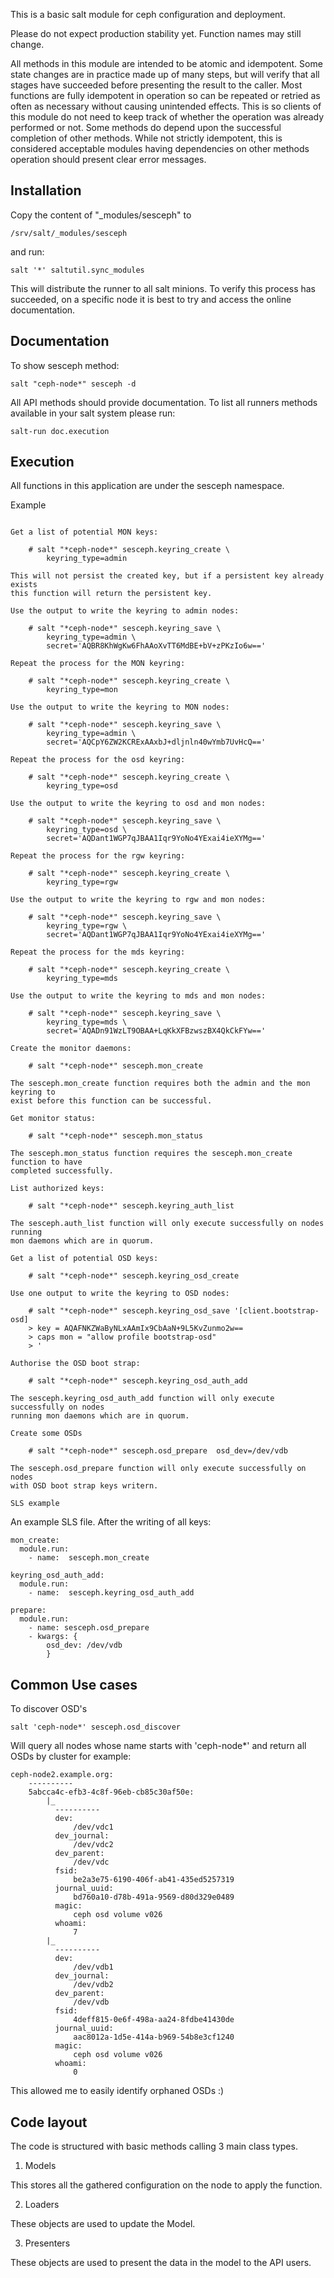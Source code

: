 This is a basic salt module for ceph configuration and deployment.

Please do not expect production stability yet. Function names may still change.

All methods in this module are intended to be atomic and idempotent. Some state
changes are in practice made up of many steps, but will verify that all stages
have succeeded before presenting the result to the caller. Most functions are 
fully idempotent in operation so can be repeated or retried as often as 
necessary without causing unintended effects. This is so clients of this module
do not need to keep track of whether the operation was already performed or not.
Some methods do depend upon the successful completion of other methods. While 
not strictly idempotent, this is considered acceptable modules having 
dependencies on other methods operation should present clear error messages.

Installation
------------

Copy the content of "_modules/sesceph" to

    /srv/salt/_modules/sesceph

and run:

    salt '*' saltutil.sync_modules

This will distribute the runner to all salt minions. To verify this process has
succeeded, on a specific node it is best to try and access the online
documentation.

Documentation
-------------

To show sesceph method:

    salt "ceph-node*" sesceph -d

All API methods should provide documentation. To list all runners methods
available in your salt system please run:

    salt-run doc.execution

Execution
---------

All functions in this application are under the sesceph namespace.

Example
~~~~~~~

Get a list of potential MON keys:

    # salt "*ceph-node*" sesceph.keyring_create \
        keyring_type=admin

This will not persist the created key, but if a persistent key already exists 
this function will return the persistent key.

Use the output to write the keyring to admin nodes:

    # salt "*ceph-node*" sesceph.keyring_save \
        keyring_type=admin \
        secret='AQBR8KhWgKw6FhAAoXvTT6MdBE+bV+zPKzIo6w=='

Repeat the process for the MON keyring:

    # salt "*ceph-node*" sesceph.keyring_create \
        keyring_type=mon

Use the output to write the keyring to MON nodes:

    # salt "*ceph-node*" sesceph.keyring_save \
        keyring_type=admin \
        secret='AQCpY6ZW2KCRExAAxbJ+dljnln40wYmb7UvHcQ=='

Repeat the process for the osd keyring:

    # salt "*ceph-node*" sesceph.keyring_create \
        keyring_type=osd

Use the output to write the keyring to osd and mon nodes:

    # salt "*ceph-node*" sesceph.keyring_save \
        keyring_type=osd \
        secret='AQDant1WGP7qJBAA1Iqr9YoNo4YExai4ieXYMg=='

Repeat the process for the rgw keyring:

    # salt "*ceph-node*" sesceph.keyring_create \
        keyring_type=rgw

Use the output to write the keyring to rgw and mon nodes:

    # salt "*ceph-node*" sesceph.keyring_save \
        keyring_type=rgw \
        secret='AQDant1WGP7qJBAA1Iqr9YoNo4YExai4ieXYMg=='

Repeat the process for the mds keyring:

    # salt "*ceph-node*" sesceph.keyring_create \
        keyring_type=mds

Use the output to write the keyring to mds and mon nodes:

    # salt "*ceph-node*" sesceph.keyring_save \
        keyring_type=mds \
        secret='AQADn91WzLT9OBAA+LqKkXFBzwszBX4QkCkFYw=='

Create the monitor daemons:

    # salt "*ceph-node*" sesceph.mon_create

The sesceph.mon_create function requires both the admin and the mon keyring to
exist before this function can be successful.

Get monitor status:

    # salt "*ceph-node*" sesceph.mon_status

The sesceph.mon_status function requires the sesceph.mon_create function to have
completed successfully.

List authorized keys:

    # salt "*ceph-node*" sesceph.keyring_auth_list

The sesceph.auth_list function will only execute successfully on nodes running 
mon daemons which are in quorum.

Get a list of potential OSD keys:

    # salt "*ceph-node*" sesceph.keyring_osd_create

Use one output to write the keyring to OSD nodes:

    # salt "*ceph-node*" sesceph.keyring_osd_save '[client.bootstrap-osd]
    > key = AQAFNKZWaByNLxAAmIx9CbAaN+9L5KvZunmo2w==
    > caps mon = "allow profile bootstrap-osd"
    > '

Authorise the OSD boot strap:

    # salt "*ceph-node*" sesceph.keyring_osd_auth_add

The sesceph.keyring_osd_auth_add function will only execute successfully on nodes
running mon daemons which are in quorum.

Create some OSDs

    # salt "*ceph-node*" sesceph.osd_prepare  osd_dev=/dev/vdb

The sesceph.osd_prepare function will only execute successfully on nodes
with OSD boot strap keys writern.

SLS example
~~~~~~~~~~~

An example SLS file. After the writing of all keys:

    mon_create:
      module.run:
        - name:  sesceph.mon_create

    keyring_osd_auth_add:
      module.run:
        - name:  sesceph.keyring_osd_auth_add

    prepare:
      module.run:
        - name: sesceph.osd_prepare
        - kwargs: {
            osd_dev: /dev/vdb
            }

Common Use cases
----------------

To discover OSD's

    salt 'ceph-node*' sesceph.osd_discover

Will query all nodes whose name starts with 'ceph-node*' and return all OSDs
by cluster for example:

    ceph-node2.example.org:
        ----------
        5abcca4c-efb3-4c8f-96eb-cb85c30af50e:
            |_
              ----------
              dev:
                  /dev/vdc1
              dev_journal:
                  /dev/vdc2
              dev_parent:
                  /dev/vdc
              fsid:
                  be2a3e75-6190-406f-ab41-435ed5257319
              journal_uuid:
                  bd760a10-d78b-491a-9569-d80d329e0489
              magic:
                  ceph osd volume v026
              whoami:
                  7
            |_
              ----------
              dev:
                  /dev/vdb1
              dev_journal:
                  /dev/vdb2
              dev_parent:
                  /dev/vdb
              fsid:
                  4deff815-0e6f-498a-aa24-8fdbe41430de
              journal_uuid:
                  aac8012a-1d5e-414a-b969-54b8e3cf1240
              magic:
                  ceph osd volume v026
              whoami:
                  0

This allowed me to easily identify orphaned OSDs :)

Code layout
-----------

The code is structured with basic methods calling 3 main class types.

1. Models

This stores all the gathered configuration on the node to apply the function.

2. Loaders

These objects are used to update the Model.

3. Presenters

These objects are used to present the data in the model to the API users.
